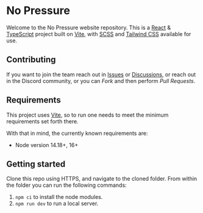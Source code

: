 # No Pressure

Welcome to the No Pressure website repository. This is a [React](https://react.dev/) & [TypeScript](https://www.typescriptlang.org/) project built on [Vite](https://vitejs.dev/), with [SCSS](https://sass-lang.com/) and [Tailwind CSS](https://tailwindcss.com/) available for use.

## Contributing

If you want to join the team reach out in [Issues](https://github.com/drunkenvalley/no-pressure/issues) or [Discussions](https://github.com/drunkenvalley/no-pressure/discussions), or reach out in the Discord community, or you can *Fork* and then perform *Pull Requests*.

## Requirements

This project uses [Vite](https://vitejs.dev/), so to run one needs to meet the minimum requirements set forth there.

With that in mind, the currently known requirements are:

* Node version 14.18+, 16+

## Getting started

Clone this repo using HTTPS, and navigate to the cloned folder. From within the folder you can run the following commands:

1. `npm ci` to install the node modules.
2. `npm run dev` to run a local server.
